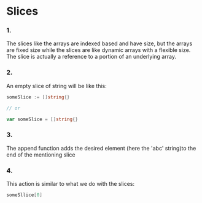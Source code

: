 # Slices

### 1.

The slices like the arrays are indexed based and have size, but the arrays are fixed size while the slices are like dynamic arrays with a flexible size. The slice is actually a reference to a portion of an underlying array.


### 2. 

An empty slice of string will be like this:
```go
someSlice := []string{}

// or

var someSlice = []string{}

```

### 3.

The append function adds the desired element (here the 'abc' string)to the end of the mentioning slice


### 4. 

This action is similar to what we do with the slices:

```go
someSllice[0]
```
